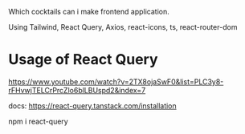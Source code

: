 Which cocktails can i make frontend application.

Using Tailwind, React Query, Axios, react-icons, ts, react-router-dom

# Usage of React Query

https://www.youtube.com/watch?v=2TX8ojaSwF0&list=PLC3y8-rFHvwjTELCrPrcZlo6blLBUspd2&index=7

docs: https://react-query.tanstack.com/installation

npm i react-query
